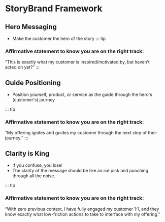 # StoryBrand Framework

## Hero Messaging
- Make the customer the hero of the story
::: tip 
### Affirmative statement to know you are on the right track:

“This is exactly what my customer is inspired/motivated by, but haven’t acted on yet?”
:::

## Guide Positioning
- Position yourself, product, or service as the guide through the hero's (customer's) journey

::: tip 
### Affirmative statement to know you are on the right track:
“My offering ignites and guides my customer through the next step of their journey.”
:::

## Clarity is King
- If you confuse, you lose!
- The clarity of the message should be like an ice pick and punching through all the noise.

::: tip 
### Affirmative statement to know you are on the right track:
“With zero previous context, I have fully engaged my customer 1:1, and they know exactly what low-friction actions to take to interface with my offering."